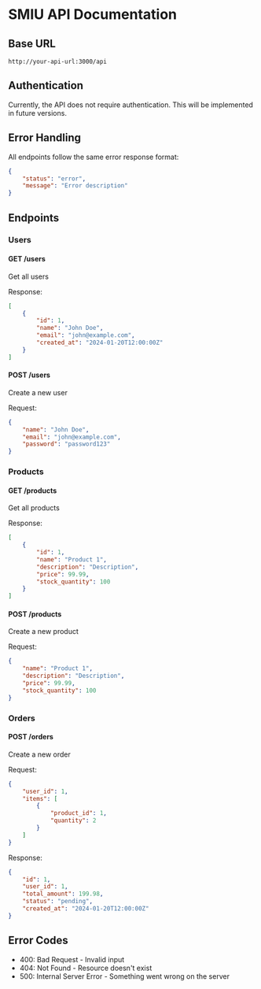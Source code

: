 # SMIU API Documentation

## Base URL
```
http://your-api-url:3000/api
```

## Authentication
Currently, the API does not require authentication. This will be implemented in future versions.

## Error Handling
All endpoints follow the same error response format:

```json
{
    "status": "error",
    "message": "Error description"
}
```

## Endpoints

### Users

#### GET /users
Get all users

Response:
```json
[
    {
        "id": 1,
        "name": "John Doe",
        "email": "john@example.com",
        "created_at": "2024-01-20T12:00:00Z"
    }
]
```

#### POST /users
Create a new user

Request:
```json
{
    "name": "John Doe",
    "email": "john@example.com",
    "password": "password123"
}
```

### Products

#### GET /products
Get all products

Response:
```json
[
    {
        "id": 1,
        "name": "Product 1",
        "description": "Description",
        "price": 99.99,
        "stock_quantity": 100
    }
]
```

#### POST /products
Create a new product

Request:
```json
{
    "name": "Product 1",
    "description": "Description",
    "price": 99.99,
    "stock_quantity": 100
}
```

### Orders

#### POST /orders
Create a new order

Request:
```json
{
    "user_id": 1,
    "items": [
        {
            "product_id": 1,
            "quantity": 2
        }
    ]
}
```

Response:
```json
{
    "id": 1,
    "user_id": 1,
    "total_amount": 199.98,
    "status": "pending",
    "created_at": "2024-01-20T12:00:00Z"
}
```

## Error Codes

- 400: Bad Request - Invalid input
- 404: Not Found - Resource doesn't exist
- 500: Internal Server Error - Something went wrong on the server 
